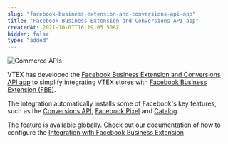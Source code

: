 ```yaml
---
slug: "facebook-business-extension-and-conversions-api-app"
title: "Facebook Business Extension and Conversions API app"
createdAt: 2021-10-07T16:19:05.508Z
hidden: false
type: "added"
---
```


![Commerce APIs](https://cdn.jsdelivr.net/gh/vtexdocs/dev-portal-content@main/images/facebook-business-extension-and-conversions-api-app-0.png)

VTEX has developed the [Facebook Business Extension and Conversions API app](https://apps.vtex.com/vtex-facebook-fbe/p) to simplify integrating VTEX stores with [Facebook Business Extension (FBE)](https://developers.vtex.com/docs/guides/vtex-facebook-fbe).

The integration automatically installs some of Facebook's key features, such as the [Conversions API](https://www.facebook.com/business/help/2041148702652965?id=818859032317965&locale=en_US), [Facebook Pixel](https://developers.facebook.com/docs/facebook-pixel?locale=en_US) and [Catalog](https://developers.facebook.com/docs/marketing-api/catalog?locale=en_US).

The feature is available globally. Check out our documentation of how to configure the [Integration with Facebook Business Extension](https://help.vtex.com/en/tracks/integracao-com-o-facebook-business-extension--2hS3ANSZ7vlHCcba4h7k8D/434Z1iWnaa0zbOMDyr6oi)
